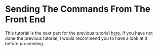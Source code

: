 # Sending The Commands From The Front End

This tutorial is the next part for the previous tutorial [here](SettingUpTheCodesForTheRobloxServer.md). If you have not done the previous tutorial, I would recommend you to have a look at it before proceeding.
